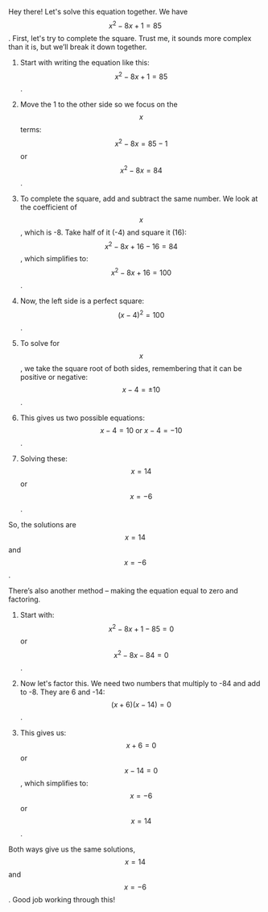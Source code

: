 Hey there! Let's solve this equation together. We have $$x^2 - 8x + 1 = 85$$. First, let's try to complete the square. Trust me, it sounds more complex than it is, but we’ll break it down together.

1. Start with writing the equation like this: 
$$x^2 - 8x + 1 = 85$$.

2. Move the 1 to the other side so we focus on the $$x$$ terms:
$$x^2 - 8x = 85 - 1$$
or 
$$x^2 - 8x = 84$$.

3. To complete the square, add and subtract the same number. We look at the coefficient of $$x$$, which is -8. Take half of it (-4) and square it (16):
$$x^2 - 8x + 16 - 16 = 84$$,
which simplifies to:
$$x^2 - 8x + 16 = 100$$.

4. Now, the left side is a perfect square:
$$(x - 4)^2 = 100$$.

5. To solve for $$x$$, we take the square root of both sides, remembering that it can be positive or negative:
$$x - 4 = \pm 10$$.

6. This gives us two possible equations:
$$x - 4 = 10 \text{ or } x - 4 = -10$$.

7. Solving these:
$$x = 14$$ or $$x = -6$$.

So, the solutions are $$x = 14$$ and $$x = -6$$.

There’s also another method – making the equation equal to zero and factoring.

1. Start with:
$$x^2 - 8x + 1 - 85 = 0$$ 
or
$$x^2 - 8x - 84 = 0$$.

2. Now let's factor this. We need two numbers that multiply to -84 and add to -8. They are 6 and -14:
$$(x + 6)(x - 14) = 0$$.

3. This gives us:
$$x + 6 = 0$$ or $$x - 14 = 0$$,
which simplifies to:
$$x = -6$$ or $$x = 14$$.

Both ways give us the same solutions, $$x = 14$$ and $$x = -6$$. Good job working through this!